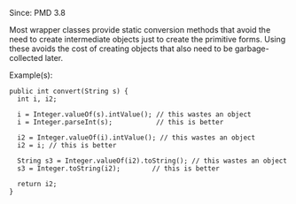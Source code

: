 Since: PMD 3.8

Most wrapper classes provide static conversion methods that avoid the need to create intermediate objects
just to create the primitive forms. Using these avoids the cost of creating objects that also need to be 
garbage-collected later.

Example(s):
```
public int convert(String s) {
  int i, i2;

  i = Integer.valueOf(s).intValue(); // this wastes an object
  i = Integer.parseInt(s); 			 // this is better

  i2 = Integer.valueOf(i).intValue(); // this wastes an object
  i2 = i; // this is better

  String s3 = Integer.valueOf(i2).toString(); // this wastes an object
  s3 = Integer.toString(i2); 		// this is better

  return i2;
}
```
